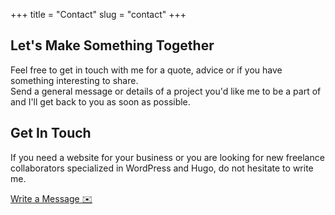 +++
title = "Contact"
slug = "contact"
+++

## Let's Make Something Together

Feel free to get in touch with me for a quote, advice or if you have something interesting to share.<br> Send a general message or details of a project you'd like me to be a part of and I'll get back to you as soon as possible.

## Get In Touch

If you need a website for your business or you are looking for new freelance collaborators specialized in WordPress and Hugo, do not hesitate to write me.

<a role=button href="mailto:alperor@gmail.com?cc=alper@eorus.com&subject=Contact From Eorus Website" class="btn btn-primary m-2">Write a Message ✉️</a>
